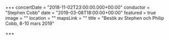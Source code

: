 +++
concertDate = "2018-11-02T23:00:00.000+00:00"
conductor = "Stephen Cobb"
date = "2019-03-08T18:00:00+00:00"
featured = true
image = ""
location = ""
mapsLink = ""
title = "Besök av Stephen och Philip Cobb, 8-10 mars 2019"

+++
